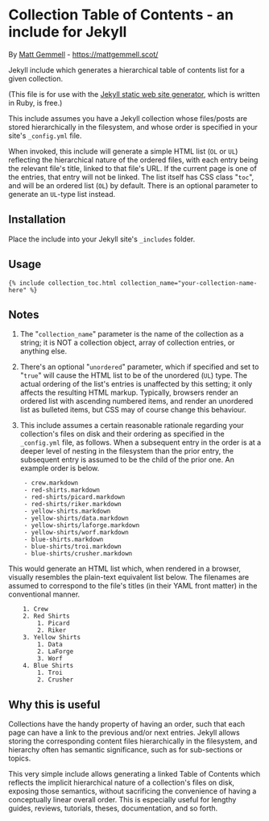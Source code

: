 # Collection Table of Contents - an include for Jekyll

By [Matt Gemmell](https://mattgemmell.scot/) - https://mattgemmell.scot/

Jekyll include which generates a hierarchical table of contents list for a given collection.

(This file is for use with the [Jekyll static web site generator](https://jekyllrb.com), which is written in Ruby, is free.)

This include assumes you have a Jekyll collection whose files/posts are stored hierarchically in the filesystem, and whose order is specified in your site's `_config.yml` file.

When invoked, this include will generate a simple HTML list (`OL` or `UL`) reflecting the hierarchical nature of the ordered files, with each entry being the relevant file's title, linked to that file's URL. If the current page is one of the entries, that entry will not be linked. The list itself has CSS class "`toc`", and will be an ordered list (`OL`) by default. There is an optional parameter to generate an `UL`-type list instead.

## Installation

Place the include into your Jekyll site's `_includes` folder.

## Usage

`{% include collection_toc.html collection_name="your-collection-name-here" %}`

## Notes

1. The "`collection_name`" parameter is the name of the collection as a string; it is NOT a collection object, array of collection entries, or anything else.
2. There's an optional "`unordered`" parameter, which if specified and set to "`true`" will cause the HTML list to be of the unordered (`UL`) type. The actual ordering of the list's entries is unaffected by this setting; it only affects the resulting HTML markup. Typically, browsers render an ordered list with ascending numbered items, and render an unordered list as bulleted items, but CSS may of course change this behaviour.	
3. This include assumes a certain reasonable rationale regarding your collection's files on disk and their ordering as specified in the `_config.yml` file, as follows. When a subsequent entry in the order is at a deeper level of nesting in the filesystem than the prior entry, the subsequent entry is assumed to be the child of the prior one. An example order is below.

		- crew.markdown
		- red-shirts.markdown
		- red-shirts/picard.markdown
		- red-shirts/riker.markdown
		- yellow-shirts.markdown
		- yellow-shirts/data.markdown
		- yellow-shirts/laforge.markdown
		- yellow-shirts/worf.markdown
		- blue-shirts.markdown
		- blue-shirts/troi.markdown
		- blue-shirts/crusher.markdown
		
This would generate an HTML list which, when rendered in a browser, visually resembles the plain-text equivalent list below. The filenames are assumed to correspond to the file's titles (in their YAML front matter) in the conventional manner.
		
		1. Crew
		2. Red Shirts
			1. Picard
			2. Riker
		3. Yellow Shirts
			1. Data
			2. LaForge
			3. Worf
		4. Blue Shirts
			1. Troi
			2. Crusher

## Why this is useful

Collections have the handy property of having an order, such that each page can have a link to the previous and/or next entries. Jekyll allows storing the corresponding content files hierarchically in the filesystem, and hierarchy often has semantic significance, such as for sub-sections or topics.

This very simple include allows generating a linked Table of Contents which reflects the implicit hierarchical nature of a collection's files on disk, exposing those semantics, without sacrificing the convenience of having a conceptually linear overall order. This is especially useful for lengthy guides, reviews, tutorials, theses, documentation, and so forth.
